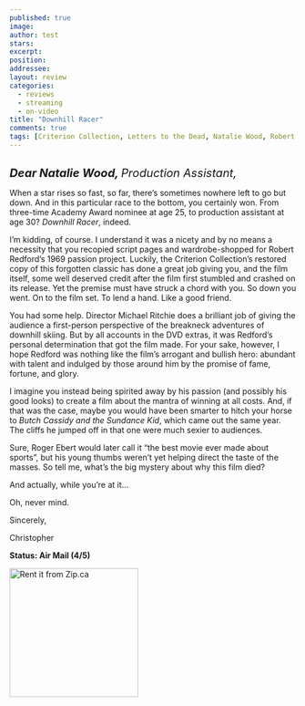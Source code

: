 ```yaml
---
published: true
image:
author: test 
stars: 
excerpt: 
position: 
addressee: 
layout: review
categories:
  - reviews
  - streaming
  - on-video
title: "Downhill Racer"
comments: true
tags: [Criterion Collection, Letters to the Dead, Natalie Wood, Robert Redford, Uncategorized, Zip.ca]
---
```

<div><p><span class="full-image-block ssNonEditable"><a href="/letters/2012/5/14/downhill-racer.html"><img src="http://static.squarespace.com/static/5005f6bcc4aa41161b33e89e/5329cf1fe4b07c068ebf74de/5329cf1fe4b07c068ebf7572/1337017140055/Downhill%20Racer.jpg" alt="" /></a></span></p>
<p><em style="font-size:120%;"><span style="font-size:120%;"><strong>Dear Natalie Wood, </strong>Production Assistant,</span></em></p>
<p>When a star rises so fast, so far, there&rsquo;s sometimes nowhere left to go but down. And in this particular race to the bottom, you certainly won. From three-time Academy Award nominee at age 25, to production assistant at age 30? <em>Downhill Racer</em>, indeed.</p>
<p>I&rsquo;m kidding, of course. I understand it was a nicety and by no means a necessity that you recopied script pages and wardrobe-shopped for Robert Redford&rsquo;s 1969 passion project. Luckily, the Criterion Collection&rsquo;s restored copy of this forgotten classic has done a great job giving you, and the film itself, some well deserved credit after the film first stumbled and crashed on its release. Yet the premise must have struck a chord with you. So down you went. On to the film set. To lend a hand. Like a good friend.</p>
<p>You had some help. Director Michael Ritchie does a brilliant job of giving the audience a first-person perspective of the breakneck adventures of downhill skiing. But by all accounts in the DVD extras, it was Redford&rsquo;s personal determination that got the film made. For your sake, however, I hope Redford was nothing like the film&rsquo;s arrogant and bullish hero: abundant with talent and indulged by those around him by the promise of fame, fortune, and glory.</p>
<p>I imagine you instead being spirited away by his passion (and possibly his good looks) to create a film about the mantra of winning at all costs. And, if that was the case, maybe you would have been smarter to hitch your horse to <em>Butch Cassidy and the Sundance Kid</em>, which came out the same year. The cliffs he jumped off in that one were much sexier to audiences.&nbsp;</p>
<p>Sure, Roger Ebert would later call it &ldquo;the best movie ever made about sports&rdquo;, but his young thumbs weren&rsquo;t yet helping direct the taste of the masses. So tell me, what&rsquo;s the big mystery about why this film died?</p>
<p>And actually, while you&rsquo;re at it&hellip;</p>
<p>Oh, never mind.</p>
<p>Sincerely,</p>
<p>Christopher</p>
<p><strong>Status: Air Mail (4/5)</strong></p>
<p><span class="full-image-float-left ssNonEditable"><a href="http://www.zip.ca/DVD/Browse.aspx/1/t/196390/Downhill_Racer" target="_blank"><img src="http://static.squarespace.com/static/5005f6bcc4aa41161b33e89e/5329cf1fe4b07c068ebf74de/5329cf20e4b07c068ebf7c21/1343245704065/Rent-it-on-Zip.png" alt="Rent it from Zip.ca" width="226" /></a></span></p></div>
